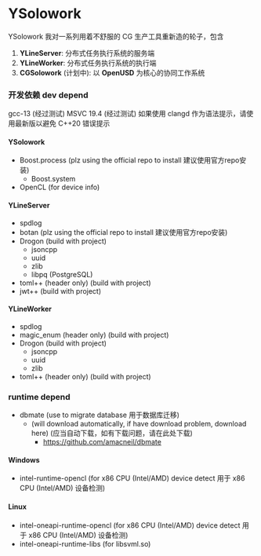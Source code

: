 # YSolowork
YSolowork 我对一系列用着不舒服的 CG 生产工具重新造的轮子，包含
1. **YLineServer**: 分布式任务执行系统的服务端
2. **YLineWorker**: 分布式任务执行系统的执行端 
3. **CGSolowork** (计划中): 以 **OpenUSD** 为核心的协同工作系统 

### 开发依赖 dev depend
gcc-13 (经过测试)
MSVC 19.4 (经过测试)
如果使用 clangd 作为语法提示，请使用最新版以避免 C++20 错误提示

#### YSolowork
- Boost.process (plz using the official repo to install 建议使用官方repo安装)
    - Boost.system
- OpenCL (for device info)

#### YLineServer
- spdlog
- botan (plz using the official repo to install 建议使用官方repo安装)
- Drogon (build with project)
    - jsoncpp
    - uuid
    - zlib
    - libpq (PostgreSQL)
- toml++ (header only) (build with project)
- jwt++ (build with project)

#### YLineWorker
- spdlog
- magic_enum (header only) (build with project)
- Drogon (build with project)
    - jsoncpp
    - uuid
    - zlib
- toml++ (header only) (build with project)

### runtime depend
- dbmate (use to migrate database 用于数据库迁移)
    - (will download automatically, if have download problem, download here)
      (应当自动下载，如有下载问题，请在此处下载)
        - https://github.com/amacneil/dbmate 

#### Windows
- intel-runtime-opencl (for x86 CPU (Intel/AMD) device detect 用于 x86 CPU (Intel/AMD) 设备检测)

#### Linux
- intel-oneapi-runtime-opencl (for x86 CPU (Intel/AMD) device detect 用于 x86 CPU (Intel/AMD) 设备检测)
- intel-oneapi-runtime-libs (for libsvml.so)